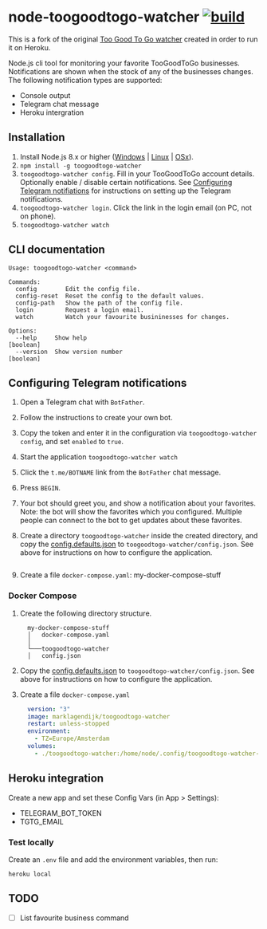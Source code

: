 # node-toogoodtogo-watcher [![build](https://github.com/alice17/node-toogoodtogo-watcher/workflows/Node%20Build/badge.svg)](https://github.com/alice17/node-toogoodtogo-watcher/actions)

This is a fork of the original [Too Good To Go watcher](https://github.com/marklagendijk/node-toogoodtogo-watcher/) created in order to run it on Heroku.

Node.js cli tool for monitoring your favorite TooGoodToGo businesses. Notifications are shown when the stock of any of the businesses changes. The following notification types are supported:

- Console output
- Telegram chat message
- Heroku intergration

## Installation

1. Install Node.js 8.x or higher ([Windows](https://nodejs.org/en/download/current/) | [Linux](https://github.com/nodesource/distributions#debinstall) | [OSx](https://nodejs.org/en/download/current/)).
2. `npm install -g toogoodtogo-watcher`
3. `toogoodtogo-watcher config`. Fill in your TooGoodToGo account details. Optionally enable / disable certain notifications. See [Configuring Telegram notifiations](#configuring-telegram-notifiations) for instructions on setting up the Telegram notifications.
4. `toogoodtogo-watcher login`. Click the link in the login email (on PC, not on phone).
5. `toogoodtogo-watcher watch`

## CLI documentation

```
Usage: toogoodtogo-watcher <command>

Commands:
  config        Edit the config file.
  config-reset  Reset the config to the default values.
  config-path   Show the path of the config file.
  login         Request a login email.
  watch         Watch your favourite busininesses for changes.

Options:
  --help     Show help                                                 [boolean]
  --version  Show version number                                       [boolean]
```

## Configuring Telegram notifications

1. Open a Telegram chat with `BotFather`.
2. Follow the instructions to create your own bot.
3. Copy the token and enter it in the configuration via `toogoodtogo-watcher config`, and set `enabled` to `true`.
4. Start the application `toogoodtogo-watcher watch`
5. Click the `t.me/BOTNAME` link from the `BotFather` chat message.
6. Press `BEGIN`.
7. Your bot should greet you, and show a notification about your favorites. Note: the bot will show the favorites which you configured. Multiple people can connect to the bot to get updates about these favorites.


2. Create a directory `toogoodtogo-watcher` inside the created directory, and copy the [config.defaults.json](https://github.com/marklagendijk/node-toogoodtogo-watcher/blob/master/config.defaults.json) to `toogoodtogo-watcher/config.json`. See above for instructions on how to configure the application.
   ```
3. Create a file `docker-compose.yaml`:
   my-docker-compose-stuff

### Docker Compose

   
   
1. Create the following directory structure.
    ```
      my-docker-compose-stuff
      │   docker-compose.yaml
      │
      └───toogoodtogo-watcher
      │   config.json
    ```

4. Copy the [config.defaults.json](https://github.com/marklagendijk/node-toogoodtogo-watcher/blob/master/config.defaults.json) to `toogoodtogo-watcher/config.json`. See above for instructions on how to configure the application.
5. Create a file `docker-compose.yaml`

     ```yaml
       version: "3"
       image: marklagendijk/toogoodtogo-watcher
       restart: unless-stopped
       environment:
         - TZ=Europe/Amsterdam
       volumes:
         - ./toogoodtogo-watcher:/home/node/.config/toogoodtogo-watcher-nodejs
   ```


## Heroku integration

Create a new app and set these Config Vars (in App > Settings):

- TELEGRAM_BOT_TOKEN
- TGTG_EMAIL

### Test locally

Create an `.env` file and add the environment variables, then run:

```
heroku local
```

## TODO

- [ ] List favourite business command
